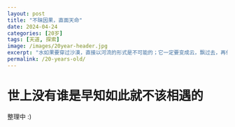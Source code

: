 ```yaml
---
layout: post
title: "不昧因果，直面天命"
date: 2024-04-24
categories: [20岁]
tags: [天道, 探索]
image: /images/20year-header.jpg
excerpt: "水如果要穿过沙漠，直接以河流的形式是不可能的；它一定要变成云，飘过去，再作为雨落下来"
permalink: /20-years-old/  
---
```


<div class="travel-container">
  <div class="travel-header">
    <h1 class="travel-title">世上没有谁是早知如此就不该相遇的</h1>
  </div>

整理中 :)

